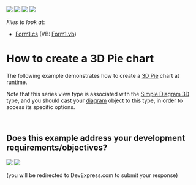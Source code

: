 <!-- default badges list -->
![](https://img.shields.io/endpoint?url=https://codecentral.devexpress.com/api/v1/VersionRange/128573115/14.1.3%2B)
[![](https://img.shields.io/badge/Open_in_DevExpress_Support_Center-FF7200?style=flat-square&logo=DevExpress&logoColor=white)](https://supportcenter.devexpress.com/ticket/details/E1028)
[![](https://img.shields.io/badge/📖_How_to_use_DevExpress_Examples-e9f6fc?style=flat-square)](https://docs.devexpress.com/GeneralInformation/403183)
[![](https://img.shields.io/badge/💬_Leave_Feedback-feecdd?style=flat-square)](#does-this-example-address-your-development-requirementsobjectives)
<!-- default badges end -->
<!-- default file list -->
*Files to look at*:

* [Form1.cs](./CS/3DPieChart/Form1.cs) (VB: [Form1.vb](./VB/3DPieChart/Form1.vb))
<!-- default file list end -->
# How to create a 3D Pie chart


<p>The following example demonstrates how to create a <a href="http://devexpress.com/Help/Content.aspx?help=XtraCharts&document=CustomDocument2963.htm">3D Pie</a> chart at runtime.</p><p>Note that this series view type is associated with the <a href="http://devexpress.com/Help/Content.aspx?help=XtraCharts&document=CustomDocument5911.htm">Simple Diagram 3D</a> type, and you should cast your <a href="http://devexpress.com/Help/Content.aspx?help=XtraCharts&document=CustomDocument6017.htm">diagram</a> object to this type, in order to access its specific options.</p>

<br/>


<!-- feedback -->
## Does this example address your development requirements/objectives?

[<img src="https://www.devexpress.com/support/examples/i/yes-button.svg"/>](https://www.devexpress.com/support/examples/survey.xml?utm_source=github&utm_campaign=how-to-create-a-3d-pie-chart-e1028&~~~was_helpful=yes) [<img src="https://www.devexpress.com/support/examples/i/no-button.svg"/>](https://www.devexpress.com/support/examples/survey.xml?utm_source=github&utm_campaign=how-to-create-a-3d-pie-chart-e1028&~~~was_helpful=no)

(you will be redirected to DevExpress.com to submit your response)
<!-- feedback end -->
